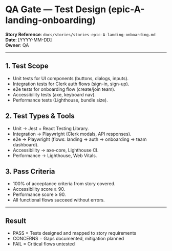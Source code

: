 # QA Gate — Test Design (epic-A-landing-onboarding)

**Story Reference**: `docs/stories/stories-epic-A-landing-onboarding.md`  
**Date**: [YYYY-MM-DD]  
**Owner**: QA  

---

## 1. Test Scope
- Unit tests for UI components (buttons, dialogs, inputs).  
- Integration tests for Clerk auth flows (sign-in, sign-up).  
- e2e tests for onboarding flow (create/join team).  
- Accessibility tests (axe, keyboard nav).  
- Performance tests (Lighthouse, bundle size).  

## 2. Test Types & Tools
- Unit → Jest + React Testing Library.  
- Integration → Playwright (Clerk modals, API responses).  
- e2e → Playwright (flows: landing → auth → onboarding → team dashboard).  
- Accessibility → axe-core, Lighthouse CI.  
- Performance → Lighthouse, Web Vitals.  

## 3. Pass Criteria
- 100% of acceptance criteria from story covered.  
- Accessibility score ≥ 90.  
- Performance score ≥ 90.  
- All functional flows succeed without errors.  

---

## Result
- PASS = Tests designed and mapped to story requirements  
- CONCERNS = Gaps documented, mitigation planned  
- FAIL = Critical flows untested  
